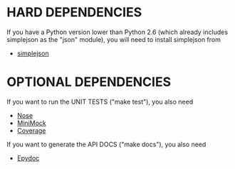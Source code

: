 # HARD DEPENDENCIES

If you have a Python version lower than Python 2.6 (which already includes
simplejson as the "json" module), you will need to install simplejson from

 - [simplejson](https://github.com/simplejson/simplejson)

# OPTIONAL DEPENDENCIES

If you want to run the UNIT TESTS ("make test"), you also need

 - [Nose](http://readthedocs.org/docs/nose/)
 - [MiniMock](http://pypi.python.org/pypi/MiniMock)
 - [Coverage](http://coverage.readthedocs.io/en/latest/)

If you want to generate the API DOCS ("make docs"), you also need

 - [Epydoc](http://epydoc.sourceforge.net/)

